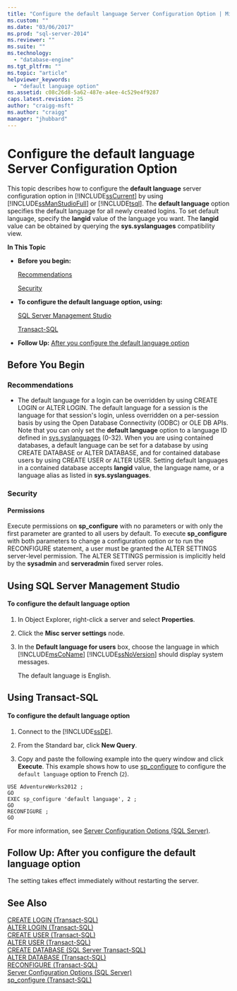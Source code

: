 ```yaml
---
title: "Configure the default language Server Configuration Option | Microsoft Docs"
ms.custom: ""
ms.date: "03/06/2017"
ms.prod: "sql-server-2014"
ms.reviewer: ""
ms.suite: ""
ms.technology: 
  - "database-engine"
ms.tgt_pltfrm: ""
ms.topic: "article"
helpviewer_keywords: 
  - "default language option"
ms.assetid: c08c26d8-5a62-487e-a4ee-4c529e4f9287
caps.latest.revision: 25
author: "craigg-msft"
ms.author: "craigg"
manager: "jhubbard"
---
```

# Configure the default language Server Configuration Option
  This topic describes how to configure the **default language** server configuration option in [!INCLUDE[ssCurrent](../includes/sscurrent-md.md)] by using [!INCLUDE[ssManStudioFull](../includes/ssmanstudiofull-md.md)] or [!INCLUDE[tsql](../includes/tsql-md.md)]. The **default language** option specifies the default language for all newly created logins. To set default language, specify the **langid** value of the language you want. The **langid** value can be obtained by querying the **sys.syslanguages** compatibility view.  
  
 **In This Topic**  
  
-   **Before you begin:**  
  
     [Recommendations](#Recommendations)  
  
     [Security](#Security)  
  
-   **To configure the default language option, using:**  
  
     [SQL Server Management Studio](#SSMSProcedure)  
  
     [Transact-SQL](#TsqlProcedure)  
  
-   **Follow Up:**  [After you configure the default language option](#FollowUp)  
  
##  <a name="BeforeYouBegin"></a> Before You Begin  
  
###  <a name="Recommendations"></a> Recommendations  
  
-   The default language for a login can be overridden by using CREATE LOGIN or ALTER LOGIN. The default language for a session is the language for that session's login, unless overridden on a per-session basis by using the Open Database Connectivity (ODBC) or OLE DB APIs. Note that you can only set the **default language** option to a language ID defined in [sys.syslanguages](~/relational-databases/system-compatibility-views/sys-syslanguages-transact-sql.md) (0-32). When you are using contained databases, a default language can be set for a database by using CREATE DATABASE or ALTER DATABASE, and for contained database users by using CREATE USER or ALTER USER. Setting default languages in a contained database accepts **langid** value, the language name, or a language alias as listed in **sys.syslanguages**.  
  
###  <a name="Security"></a> Security  
  
####  <a name="Permissions"></a> Permissions  
 Execute permissions on **sp_configure** with no parameters or with only the first parameter are granted to all users by default. To execute **sp_configure** with both parameters to change a configuration option or to run the RECONFIGURE statement, a user must be granted the ALTER SETTINGS server-level permission. The ALTER SETTINGS permission is implicitly held by the **sysadmin** and **serveradmin** fixed server roles.  
  
##  <a name="SSMSProcedure"></a> Using SQL Server Management Studio  
  
#### To configure the default language option  
  
1.  In Object Explorer, right-click a server and select **Properties**.  
  
2.  Click the **Misc server settings** node.  
  
3.  In the **Default language for users** box, choose the language in which [!INCLUDE[msCoName](../includes/msconame-md.md)] [!INCLUDE[ssNoVersion](../includes/ssnoversion-md.md)] should display system messages.  
  
     The default language is English.  
  
##  <a name="TsqlProcedure"></a> Using Transact-SQL  
  
#### To configure the default language option  
  
1.  Connect to the [!INCLUDE[ssDE](../includes/ssde-md.md)].  
  
2.  From the Standard bar, click **New Query**.  
  
3.  Copy and paste the following example into the query window and click **Execute**. This example shows how to use [sp_configure](~/relational-databases/system-stored-procedures/sp-configure-transact-sql.md) to configure the `default language` option to French (`2`).  
  
```tsql  
USE AdventureWorks2012 ;  
GO  
EXEC sp_configure 'default language', 2 ;  
GO  
RECONFIGURE ;  
GO  
```  
  
 For more information, see [Server Configuration Options &#40;SQL Server&#41;](../../2014/database-engine/server-configuration-options-sql-server.md).  
  
##  <a name="FollowUp"></a> Follow Up: After you configure the default language option  
 The setting takes effect immediately without restarting the server.  
  
## See Also  
 [CREATE LOGIN &#40;Transact-SQL&#41;](~/t-sql/statements/create-login-transact-sql.md)   
 [ALTER LOGIN &#40;Transact-SQL&#41;](~/t-sql/statements/alter-login-transact-sql.md)   
 [CREATE USER &#40;Transact-SQL&#41;](~/t-sql/statements/create-user-transact-sql.md)   
 [ALTER USER &#40;Transact-SQL&#41;](~/t-sql/statements/alter-user-transact-sql.md)   
 [CREATE DATABASE &#40;SQL Server Transact-SQL&#41;](~/t-sql/statements/create-database-sql-server-transact-sql.md)   
 [ALTER DATABASE &#40;Transact-SQL&#41;](~/t-sql/statements/alter-database-transact-sql.md)   
 [RECONFIGURE &#40;Transact-SQL&#41;](~/t-sql/language-elements/reconfigure-transact-sql.md)   
 [Server Configuration Options &#40;SQL Server&#41;](../../2014/database-engine/server-configuration-options-sql-server.md)   
 [sp_configure &#40;Transact-SQL&#41;](~/relational-databases/system-stored-procedures/sp-configure-transact-sql.md)  
  
  